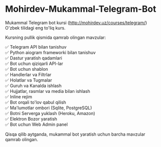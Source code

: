 # Mohirdev-Mukammal-Telegram-Bot<br>
Mukammal Telegram bot kursi (http://mohirdev.uz/courses/telegram/) O'zbek tilidagi eng to'liq kurs.<br> 

Kursning pullik qismida qamrab olingan mavzular:<br>

✅ Telegram API bilan tanishuv<br>
✅ Python aiogram frameworki bilan tanishuv<br>
✅ Dastur yaratish qadamlari<br>
✅ Bot uchun qiziqarli API-lar<br>
✅ Bot uchun shablon<br>
✅ Handlerlar va Filtrlar<br>
✅ Holatlar va Tugmalar<br>
✅ Guruh va Kanalda ishlash<br>
✅ Hujjatlar, rasmlar va media bilan ishlash<br>
✅ Inline rejim<br>
✅ Bot orqali to'lov qabul qilish<br>
✅ Ma'lumotlar ombori (Sqlite, PostgreSQL)<br>
✅ Botni Serverga yuklash (Heroku, Amazon)<br>
✅ Elektron Bozor yaratish<br>
✅ Bot uchun Web Admin panel<br>

Qisqa qilib aytganda, mukammal bot yaratish uchun barcha mavzular qamrab olingan.<br>

